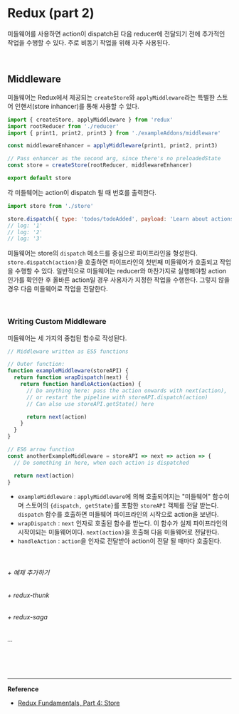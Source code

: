 # Redux (part 2)

미들웨어를 사용하면 action이 dispatch된 다음 reducer에 전달되기 전에 추가적인 작업을 수행할 수 있다. 주로 비동기 작업을 위해 자주 사용된다.

<br>

## Middleware

미들웨어는 Redux에서 제공되는 `createStore`와 `applyMiddleware`라는 특별한 스토어 인핸서(store inhancer)를 통해 사용할 수 있다.

```javascript
import { createStore, applyMiddleware } from 'redux'
import rootReducer from './reducer'
import { print1, print2, print3 } from './exampleAddons/middleware'

const middlewareEnhancer = applyMiddleware(print1, print2, print3)

// Pass enhancer as the second arg, since there's no preloadedState
const store = createStore(rootReducer, middlewareEnhancer)

export default store
```

각 미들웨어는 action이 dispatch 될 때 번호를 출력한다.

```javascript
import store from './store'

store.dispatch({ type: 'todos/todoAdded', payload: 'Learn about actions' })
// log: '1'
// log: '2'
// log: '3'
```



미들웨어는 store의 `dispatch` 메소드를 중심으로 파이프라인을 형성한다.  `store.dispatch(action)`을 호출하면 파이프라인의 첫번째 미들웨어가 호출되고 작업을 수행할 수 있다. 일반적으로 미들웨어는 reducer와 마찬가지로 실행해야할 action인가를 확인한 후 올바른 action일 경우 사용자가 지정한 작업을 수행한다. 그렇지 않을 경우 다음 미들웨어로 작업을 전달한다.

<br>

### Writing Custom Middleware

미들웨어는 세 가지의 중첩된 함수로 작성된다.

```javascript
// Middleware written as ES5 functions

// Outer function:
function exampleMiddleware(storeAPI) {
  return function wrapDispatch(next) {
    return function handleAction(action) {
      // Do anything here: pass the action onwards with next(action),
      // or restart the pipeline with storeAPI.dispatch(action)
      // Can also use storeAPI.getState() here

      return next(action)
    }
  }
}

// ES6 arrow function
const anotherExampleMiddleware = storeAPI => next => action => {
  // Do something in here, when each action is dispatched

  return next(action)
}
```

- `exampleMiddleware` : `applyMiddleware`에 의해 호출되어지는 "미들웨어" 함수이며 스토어의 `{dispatch, getState}`를 포함한 `storeAPI` 객체를 전달 받는다. `dispatch` 함수를 호출하면 미들웨어 파이프라인의 시작으로 action을 보낸다.
- `wrapDispatch` : `next` 인자로 호출된 함수를 받는다. 이 함수가 실제 파이프라인의 시작이되는 미들웨어이다. `next(action)`을 호출해 다음 미들웨어로 전달한다.
- `handleAction` : `action`을 인자로 전달받아 action이 전달 될 때마다 호출된다.

<br>

###### +  예제 추가하기 

###### +  redux-thunk

###### +  redux-saga

###### ...

<br>

<br>


------

**Reference**

- [Redux Fundamentals, Part 4: Store](https://redux.js.org/tutorials/fundamentals/part-4-store)
